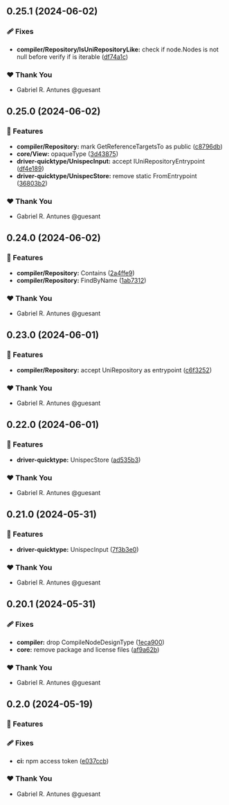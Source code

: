 ## 0.25.1 (2024-06-02)


### 🩹 Fixes

- **compiler/Repository/IsUniRepositoryLike:** check if node.Nodes is not null before verify if is iterable ([df74a1c](https://github.com/guesant/unispec/commit/df74a1c))

### ❤️  Thank You

- Gabriel R. Antunes @guesant

## 0.25.0 (2024-06-02)


### 🚀 Features

- **compiler/Repository:** mark GetReferenceTargetsTo as public ([c8796db](https://github.com/guesant/unispec/commit/c8796db))
- **core/View:** opaqueType ([3d43875](https://github.com/guesant/unispec/commit/3d43875))
- **driver-quicktype/UnispecInput:** accept IUniRepositoryEntrypoint ([df4e189](https://github.com/guesant/unispec/commit/df4e189))
- **driver-quicktype/UnispecStore:** remove static FromEntrypoint ([36803b2](https://github.com/guesant/unispec/commit/36803b2))

### ❤️  Thank You

- Gabriel R. Antunes @guesant

## 0.24.0 (2024-06-02)


### 🚀 Features

- **compiler/Repository:** Contains ([2a4ffe9](https://github.com/guesant/unispec/commit/2a4ffe9))
- **compiler/Repository:** FindByName ([1ab7312](https://github.com/guesant/unispec/commit/1ab7312))

### ❤️  Thank You

- Gabriel R. Antunes @guesant

## 0.23.0 (2024-06-01)


### 🚀 Features

- **compiler/Repository:** accept UniRepository as entrypoint ([c6f3252](https://github.com/guesant/unispec/commit/c6f3252))

### ❤️  Thank You

- Gabriel R. Antunes @guesant

## 0.22.0 (2024-06-01)


### 🚀 Features

- **driver-quicktype:** UnispecStore ([ad535b3](https://github.com/guesant/unispec/commit/ad535b3))

### ❤️  Thank You

- Gabriel R. Antunes @guesant

## 0.21.0 (2024-05-31)


### 🚀 Features

- **driver-quicktype:** UnispecInput ([7f3b3e0](https://github.com/guesant/unispec/commit/7f3b3e0))

### ❤️  Thank You

- Gabriel R. Antunes @guesant

## 0.20.1 (2024-05-31)


### 🩹 Fixes

- **compiler:** drop CompileNodeDesignType ([1eca900](https://github.com/guesant/unispec/commit/1eca900))
- **core:** remove package and license files ([af9a62b](https://github.com/guesant/unispec/commit/af9a62b))

### ❤️  Thank You

- Gabriel R. Antunes @guesant

## 0.2.0 (2024-05-19)

### 🚀 Features

### 🩹 Fixes

- **ci:** npm access token ([e037ccb](https://github.com/guesant/unispec/commit/e037ccb))

### ❤️ Thank You

- Gabriel R. Antunes @guesant
